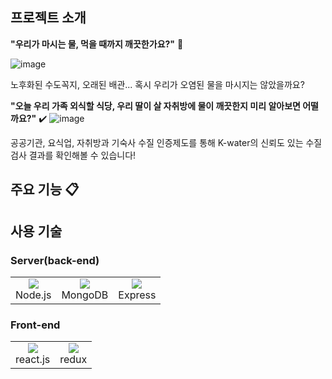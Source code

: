 ## 프로젝트 소개
**"우리가 마시는 물, 먹을 때까지 깨끗한가요?"** 🍹

![image](https://user-images.githubusercontent.com/63538097/163660444-9a16e759-2955-41cf-a817-7398d8f5d773.png)

노후화된 수도꼭지, 오래된 배관... 혹시 우리가 오염된 물을 마시지는 않았을까요?

**"오늘 우리 가족 외식할 식당, 우리 딸이 살 자취방에 물이 깨끗한지 미리 알아보면 어떨까요?"** ✔️
![image](https://user-images.githubusercontent.com/63538097/163660520-f5cbb55d-01e4-4268-9397-abb4c976ee7b.png)

공공기관, 요식업, 자취방과 기숙사 수질 인증제도를 통해 K-water의 신뢰도 있는 수질 검사 결과를 확인해볼 수 있습니다!

## 주요 기능 :clipboard:

## 사용 기술

### Server(back-end)

<table> 
	<td>
		<div align="center"><img src="https://img.shields.io/badge/Node.js-339933?style=flat-square&logo=Node.js&logoColor=white"/><br>Node.js</div>
	</td>
	<td>
		<div align="center"> <img src="https://img.shields.io/badge/mongoDB-003545?style=for-the-badge&logo=mongoDB&logoColor=white"><br>MongoDB</div>
	</td>
	<td>
		<div align="center"> <img src="https://img.shields.io/badge/express-339933?style=for-the-badge&logo=express&logoColor=white"><br>Express</div>
	</td>
</table>

### Front-end
 <table>
 	<td>
		<div align="center"><img src="https://img.shields.io/badge/react-61DAFB?style=for-the-badge&logo=react&logoColor=white"><br>react.js</div>
	</td>  
	<td>
		<div align="center"><img src="https://img.shields.io/badge/Redux-593D88?style=for-the-badge&logo=redux&logoColor=white"><br>redux</div>
	</td>  
</table>

